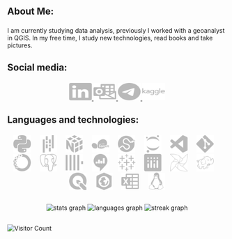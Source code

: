 <h2 align="left">About Me:</h2>

###

<p align="left">I am currently studying data analysis, previously I worked with a geoanalyst in QGIS. In my free time, I study new technologies, read books and take pictures.</p>

###

<h2 align="left">Social media:</h2>

###

<div align="center">
  <a href="https://www.linkedin.com/in/mikhail-sozonov/">
    <img src="https://github.com/FGJ666/FGJ666/blob/main/svg/linkedin.svg" width="52" height="40" alt="linkedin logo" title="linkedin" />
  </a>
  <a href="mailto:m_sozonov@outlook.com">
    <img src="https://github.com/FGJ666/FGJ666/blob/main/svg/microsoftoutlook.svg" width="52" height="40" alt="microsoft-outlook logo" title="microsoft-outlook" />
  </a>
  <a href="https://t.me/s0_mix">
    <img src="https://github.com/FGJ666/FGJ666/blob/main/svg/telegram.svg" width="52" height="40" alt="telegram logo" title="telegram" />
  </a>
  <a href="https://www.kaggle.com/fgjj00">
    <img src="https://github.com/FGJ666/FGJ666/blob/main/svg/kaggle.svg" width="52" height="40" alt="kaggle logo" title="kaggle" />
  </a>
</div>



###

<h2 align="left">Languages and technologies:</h2>

###

<div align="center">
  <!-- Языки программирования -->
  <img src="https://github.com/FGJ666/FGJ666/blob/main/svg/python.svg" height="40" alt="python logo" title="python" />
  <img width="12" />
  
  <!-- Аналитика и наука о данных -->
  <img src="https://github.com/FGJ666/FGJ666/blob/main/svg/pandas.svg" height="40" alt="pandas logo" title="pandas" />
  <img width="12" />
  <img src="https://github.com/FGJ666/FGJ666/blob/main/svg/numpy.svg" height="40" alt="numpy logo" title="numpy" />
  <img width="12" />
  <img src="https://github.com/FGJ666/FGJ666/blob/main/svg/scikitlearn.svg" height="40" alt="scikitlearn logo" title="scikit-learn" />
  <img width="12" />
  <img src="https://github.com/FGJ666/FGJ666/blob/main/svg/scipy.svg" height="40" alt="scipy logo" title="scipy" />
  <img width="12" />
  
  <!-- Инструменты и среды разработки -->
  <img src="https://github.com/FGJ666/FGJ666/blob/main/svg/jupyter.svg" height="40" alt="jupyter logo" title="jupyter" />
  <img width="12" />
  <img src="https://github.com/FGJ666/FGJ666/blob/main/svg/visualstudiocode.svg" height="40" alt="vscode logo" title="visual studio code" />
  <img width="12" />
  <img src="https://github.com/FGJ666/FGJ666/blob/main/svg/git.svg" height="40" alt="git logo" title="git" />
  <img width="12" />
  <img src="https://github.com/FGJ666/FGJ666/blob/main/svg/anaconda.svg" height="40" alt="anaconda logo" title="anaconda" />
  <img width="12" />
  
  <!-- Базы данных и управление данными -->
  <img src="https://github.com/FGJ666/FGJ666/blob/main/svg/postgresql.svg" height="40" alt="postgresql logo" title="postgresql" />
  <img width="12" />
  <img src="https://github.com/FGJ666/FGJ666/blob/main/svg/clickhouse.svg" height="40" alt="clickhouse logo" title="clickhouse" />
  <img width="12" />

  <!-- Визуализация -->
  <img src="https://github.com/FGJ666/FGJ666/blob/main/svg/redash.svg" height="40" alt="redash logo" title="redash" />
  <img width="12" />
  <img src="https://github.com/FGJ666/FGJ666/blob/main/svg/tableau.svg" height="40" alt="tableau logo" title="tableau" />
  <img width="12" />
  <img src="https://github.com/FGJ666/FGJ666/blob/main/svg/plotly.svg" height="40" alt="plotly logo" title="plotly" />
  <img width="12" />
  
  <!-- Обработка данных и рабочие процессы -->
  <img src="https://github.com/FGJ666/FGJ666/blob/main/svg/apacheairflow.svg" height="40" alt="apacheairflow logo" title="apache airflow" />
  <img width="12" />
  <img src="https://github.com/FGJ666/FGJ666/blob/main/svg/apachehadoop.svg" height="40" alt="apachehadoop logo" title="apache hadoop" />
  <img width="12" />
  
  <!-- Географические информационные системы -->
  <img src="https://github.com/FGJ666/FGJ666/blob/main/svg/qgis.svg" height="40" alt="qgis logo" title="qgis" />
  <img width="12" />
  <img src="https://github.com/FGJ666/FGJ666/blob/main/svg/arcgis.svg" height="40" alt="arcgis logo" title="arcgis" />
  <img width="12" />
  
  <!-- Другие инструменты -->
  <img src="https://github.com/FGJ666/FGJ666/blob/main/svg/microsoftexcel.svg" height="40" alt="microsoftexcel logo" title="microsoft excel" />
  <img width="12" />
  <img src="https://github.com/FGJ666/FGJ666/blob/main/svg/linux.svg" height="40" alt="linux logo" title="linux" />
</div>

###

<h2 align="left"></h2>

###

<div align="center">
  <img src="https://github-readme-stats.vercel.app/api?username=FGJ666&hide_title=false&hide_rank=false&show_icons=true&include_all_commits=true&count_private=true&disable_animations=false&theme=nord&locale=en&hide_border=false&order=1" height="150" alt="stats graph"  />
  <img src="https://github-readme-stats.vercel.app/api/top-langs?username=FGJ666&locale=en&hide_title=false&layout=compact&card_width=320&langs_count=5&theme=nord&hide_border=false&order=2" height="150" alt="languages graph"  />
  <img src="https://streak-stats.demolab.com?user=FGJ666&locale=en&mode=weekly&theme=nord&hide_border=false&border_radius=5&order=3" height="150" alt="streak graph"  />
</div>

###

<h2 align="left"></h2>

![Visitor Count](https://shields.io/badge/dynamic/json?url=https://api.countapi.xyz/hit/FGJ666/FGJ666&label=Visitors&query=value&color=gray&style=flat-square)

###
